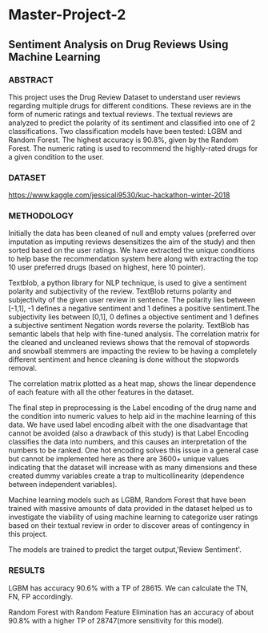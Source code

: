 # Master-Project-2

## Sentiment Analysis on Drug Reviews Using Machine Learning

### ABSTRACT
This project uses the Drug Review Dataset to understand user reviews regarding multiple drugs for different conditions. These reviews are in the form of numeric ratings and textual reviews. The textual reviews are analyzed to predict the polarity of its sentiment and classified into one of 2 classifications. Two classification models have been tested: LGBM and Random Forest. The highest accuracy is 90.8%, given by the Random Forest. The numeric rating is used to recommend the highly-rated drugs for a given condition to the user.

### DATASET
https://www.kaggle.com/jessicali9530/kuc-hackathon-winter-2018

### METHODOLOGY
Initially the data has been cleaned of null and empty values (preferred over imputation as imputing reviews desensitizes the aim of the study) and then sorted based on the user ratings. We have extracted the unique conditions to help base the recommendation system here along with extracting the top 10 user preferred drugs (based on highest, here 10 pointer).

Textblob, a python library for NLP technique, is used to give a sentiment polarity and subjectivity of the review. TextBlob returns polarity and subjectivity of the given user review in sentence. The polarity lies between [-1,1], -1 defines a negative sentiment and 1 defines a positive sentiment.The subjectivity lies between [0,1], 0 defines a objective sentiment and 1 defines a subjective sentiment Negation words reverse the polarity. TextBlob has semantic labels that help with fine-tuned analysis. The correlation matrix for the cleaned and uncleaned reviews shows that the removal of stopwords and snowball stemmers are impacting the review to be having a completely different sentiment and hence cleaning is done without the stopwords removal.

The correlation matrix plotted as a heat map, shows the linear dependence of each feature with all the other features in the dataset.

The final step in preprocessing is the Label encoding of the drug name and the condition into numeric values to help aid in the machine learning of this data. We have used label encoding albeit with the one disadvantage that cannot be avoided (also a drawback of this study) is that Label Encoding classifies the data into numbers, and this causes an interpretation of the numbers to be ranked. One hot encoding solves this issue in a general case but cannot be implemented here as there are 3600+ unique values indicating that the dataset will increase with as many dimensions and these created dummy variables create a trap to multicollinearity (dependence between independent variables).

Machine learning models such as LGBM, Random Forest that have been trained with massive amounts of data provided in the dataset helped us to investigate the viability of using machine learning to categorize user ratings based on their textual review in order to discover areas of contingency in this project.

The models are trained to predict the target output,'Review Sentiment'.

### RESULTS
LGBM has accuracy 90.6% with a TP of 28615. We can calculate the TN, FN, FP accordingly.

Random Forest with Random Feature Elimination has an accuracy of about 90.8% with a higher TP of 28747(more sensitivity for this model).
